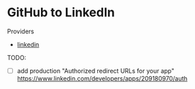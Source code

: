 # GitHub to LinkedIn

Providers

- [linkedin](https://next-auth.js.org/providers/linkedin)

TODO:

- [ ] add production "Authorized redirect URLs for your app" https://www.linkedin.com/developers/apps/209180970/auth
